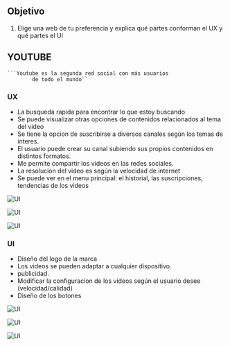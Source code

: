 
## Objetivo

1. Elige una web de tu preferencia y explica qué partes conforman el UX y qué partes el UI

## YOUTUBE
	```Youtube es la segunda red social con más usuarios
			de todo el mundo``

### UX

* La busqueda rapida para encontrar lo que estoy buscando
* Se puede visualizar otras opciones de contenidos relacionados al tema del video
* Se tiene la opcion de suscribirse a diversos canales según los temas de interes.
* El usuario puede crear su canal subiendo sus propios contenidos en distintos formatos.
* Me permite compartir los videos en las redes sociales.
* La resolucion del video es según la velocidad de internet
* Se puede ver en el menu principal: el historial, las suscripciones, tendencias de los videos 	 

![UI](Screenshot_2.png)

![UI](Screenshot_5.png)

![UI](Screenshot_3.png)

### UI

* Diseño del logo de la marca
* Los videos se pueden adaptar a cualquier dispositivo.
* publicidad.
* Modificar la configuracion de los videos según el usuario desee (velocidad/calidad)
* Diseño de los botones 

![UI](Screenshot_6.png)

![UI](Screenshot_4.png)

![UI](Screenshot_1.png)






















